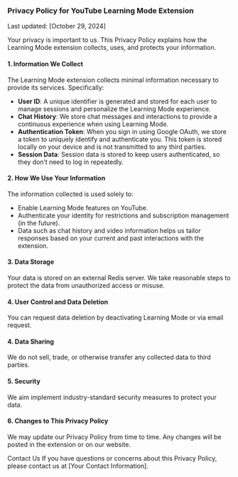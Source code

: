 ### Privacy Policy for YouTube Learning Mode Extension

Last updated: [October 29, 2024]

Your privacy is important to us. This Privacy Policy explains how the Learning Mode extension collects, uses, and protects your information.

#### 1. Information We Collect
The Learning Mode extension collects minimal information necessary to provide its services. Specifically:

- **User ID**: A unique identifier is generated and stored for each user to manage sessions and personalize the Learning Mode experience.
- **Chat History**: We store chat messages and interactions to provide a continuous experience when using Learning Mode.
- **Authentication Token**: When you sign in using Google OAuth, we store a token to uniquely identify and authenticate you. This token is stored locally on your device and is not transmitted to any third parties.
- **Session Data**: Session data is stored to keep users authenticated, so they don’t need to log in repeatedly.

#### 2. How We Use Your Information
The information collected is used solely to:

- Enable Learning Mode features on YouTube.
- Authenticate your identity for restrictions and subscription management (in the future).
- Data such as chat history and video information helps us tailor responses based on your  current and past interactions with the extension.

#### 3. Data Storage
Your data is stored on an external Redis server. We take reasonable steps to protect the data from unauthorized access or misuse.

#### 4. User Control and Data Deletion
You can request data deletion by deactivating Learning Mode or via email request.

#### 4. Data Sharing
We do not sell, trade, or otherwise transfer any collected data to third parties.

#### 5. Security
We aim implement industry-standard security measures to protect your data.

#### 6. Changes to This Privacy Policy
We may update our Privacy Policy from time to time. Any changes will be posted in the extension or on our website.

Contact Us
If you have questions or concerns about this Privacy Policy, please contact us at [Your Contact Information].